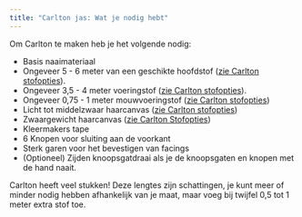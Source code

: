 ```yaml
---
title: "Carlton jas: Wat je nodig hebt"
---
```


Om Carlton te maken heb je het volgende nodig:

- Basis naaimateriaal
- Ongeveer 5 - 6 meter van een geschikte hoofdstof ([zie Carlton stofopties](/docs/patterns/carlton/fabric/)).
- Ongeveer 3,5 - 4 meter voeringstof ([zie Carlton stofopties](/docs/patterns/carlton/fabric/)).
- Ongeveer 0,75 - 1 meter mouwvoeringstof ([zie Carlton stofopties](/docs/patterns/carlton/fabric/))
- Licht tot middelzwaar haarcanvas ([zie Carlton stofopties](/docs/patterns/carlton/fabric/))
- Zwaargewicht haarcanvas ([zie Carlton Stofopties](/docs/patterns/carlton/fabric/))
- Kleermakers tape
- 6 Knopen voor sluiting aan de voorkant
- Sterk garen voor het bevestigen van facings
- (Optioneel) Zijden knoopsgatdraai als je de knoopsgaten en knopen met de hand naait.

<Warning>

Carlton heeft veel stukken! Deze lengtes zijn schattingen, je kunt meer of minder nodig hebben afhankelijk van je maat, maar voeg bij twijfel 0,5 tot 1 meter extra stof toe.

</Warning>
